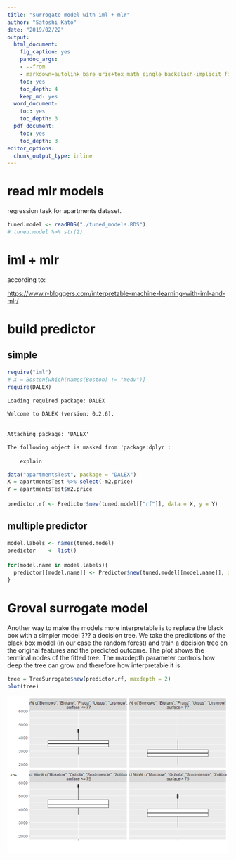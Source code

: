 ```yaml
---
title: "surrogate model with iml + mlr"
author: "Satoshi Kato"
date: "2019/02/22"
output:
  html_document:
    fig_caption: yes
    pandoc_args:
    - --from
    - markdown+autolink_bare_uris+tex_math_single_backslash-implicit_figures
    toc: yes
    toc_depth: 4
    keep_md: yes
  word_document:
    toc: yes
    toc_depth: 3
  pdf_document:
    toc: yes
    toc_depth: 3
editor_options: 
  chunk_output_type: inline
---
```




# read mlr models

regression task for apartments dataset.


```r
tuned.model <- readRDS("./tuned_models.RDS")
# tuned.model %>% str(2)
```


# iml + mlr

according to:

https://www.r-bloggers.com/interpretable-machine-learning-with-iml-and-mlr/


# build predictor

## simple


```r
require("iml")
# X = Boston[which(names(Boston) != "medv")]
require(DALEX)
```

```
Loading required package: DALEX
```

```
Welcome to DALEX (version: 0.2.6).
```

```

Attaching package: 'DALEX'
```

```
The following object is masked from 'package:dplyr':

    explain
```

```r
data("apartmentsTest", package = "DALEX")
X = apartmentsTest %>% select(-m2.price)
Y = apartmentsTest$m2.price

predictor.rf <- Predictor$new(tuned.model[["rf"]], data = X, y = Y)
```


## multiple predictor


```r
model.labels <- names(tuned.model)
predictor    <- list()

for(model.name in model.labels){
  predictor[[model.name]] <- Predictor$new(tuned.model[[model.name]], data = X, y = Y)
}
```



# Groval surrogate model

Another way to make the models more interpretable is to replace the black box with a simpler model ??? a decision tree. We take the predictions of the black box model (in our case the random forest) and train a decision tree on the original features and the predicted outcome.
The plot shows the terminal nodes of the fitted tree.
The maxdepth parameter controls how deep the tree can grow and therefore how interpretable it is.



```r
tree = TreeSurrogate$new(predictor.rf, maxdepth = 2)
plot(tree)
```

![](050_surrogate_model_files/figure-html/unnamed-chunk-3-1.png)<!-- -->
